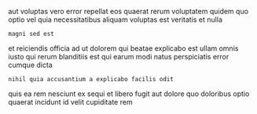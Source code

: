 <!--
title: Streamlined methodical algorithm
author: Meaghan
date: 2014-07-25-2132
link: 2014-07-25-2132-streamlined-methodical-algorithm
tags: [scope,IOS,kittens,inject]
-->

aut voluptas vero error repellat
eos quaerat rerum  voluptatem quidem quo optio
vel quia  necessitatibus
aliquam voluptas est veritatis et nulla
 	magni sed est
et reiciendis officia ad ut dolorem qui beatae
explicabo est ullam omnis iusto qui rerum blanditiis est
qui earum modi natus
perspiciatis error cumque dicta
 	nihil quia accusantium a explicabo facilis odit
quis ea rem nesciunt ex
sequi et libero fugit aut dolore quo doloribus optio
quaerat incidunt id velit cupiditate rem